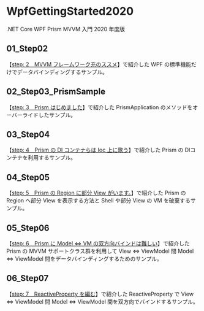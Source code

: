 # WpfGettingStarted2020
.NET Core WPF Prism MVVM 入門 2020 年度版

## 01_Step02

【[step: 2　MVVM フレームワーク充のススメ](https://elf-mission.net/programming/wpf/getting-started-2020/step02/)】で紹介した WPF の標準機能だけでデータバインディングするサンプル。

## 02_Step03_PrismSample

【[step: 3　Prism はじめました](https://elf-mission.net/programming/wpf/getting-started-2020/step03/)】で紹介した PrismApplication のメソッドをオーバーライドしたサンプル。

## 03_Step04

【[step: 4　Prism の DI コンテナらは Ioc 上に歌う](https://elf-mission.net/programming/wpf/getting-started-2020/step04/)】で紹介した Prism の DIコンテナを利用するサンプル。

## 04_Step05

【[step: 5　Prism の Region に部分 View がいます。](https://elf-mission.net/programming/wpf/getting-started-2020/step05/)】で紹介した Prism の Region へ部分 View を表示する方法と Shell や部分 View の VM を破棄するサンプル。

## 05_Step06

【[step: 6　Prism に Model ⇔ VM の双方向バインドは難しい](https://elf-mission.net/programming/wpf/getting-started-2020/step06/)】で紹介した Prism の MVVM サポートクラス群を利用して View ⇔ ViewModel 間 Model ⇔ ViewModel 間をデータバインディングするためのサンプル。

## 06_Step07

【[step: 7　ReactiveProperty を編む](https://elf-mission.net/programming/wpf/getting-started-2020/step07/)】で紹介した ReactiveProperty で View ⇔ ViewModel 間 Model ⇔ ViewModel 間を双方向でバインドするサンプル。
